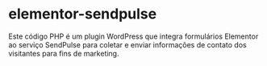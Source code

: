 # elementor-sendpulse
Este código PHP é um plugin WordPress que integra formulários Elementor ao serviço SendPulse para coletar e enviar informações de contato dos visitantes para fins de marketing.
